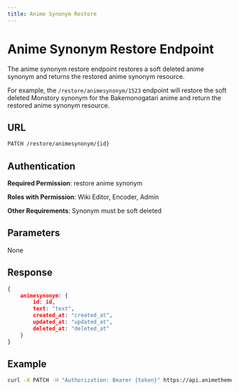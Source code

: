 ```yaml
---
title: Anime Synonym Restore
---
```


# Anime Synonym Restore Endpoint 

The anime synonym restore endpoint restores a soft deleted anime synonym and returns the restored anime synonym resource.

For example, the `/restore/animesynonym/1523` endpoint will restore the soft deleted Monstory synonym for the Bakemonogatari anime and return the restored anime synonym resource.

## URL

```sh
PATCH /restore/animesynonym/{id}
```

## Authentication

**Required Permission**: restore anime synonym

**Roles with Permission**: Wiki Editor, Encoder, Admin

**Other Requirements**: Synonym must be soft deleted

## Parameters

None

## Response

```json
{
    animesynonym: {
        id: id,
        text: "text",
        created_at: "created_at",
        updated_at: "updated_at",
        deleted_at: "deleted_at"
    }
}
```

## Example

```bash
curl -X PATCH -H "Authorization: Bearer {token}" https://api.animethemes.moe/restore/animesynonym/1523
```
